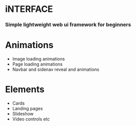 # iNTERFACE

### Simple lightweight web ui framework for beginners

# Animations
* Image loading animations
* Page loading animations
* Navbar and sidenav reveal and animations

# Elements
* Cards
* Landing pages
* Slideshow 
* Video controls etc
